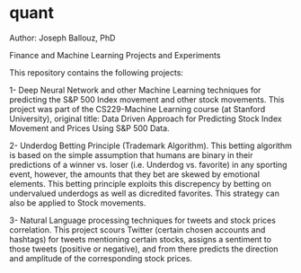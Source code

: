 # quant
Author: Joseph Ballouz, PhD

Finance and Machine Learning Projects and Experiments

This repository contains the following projects:

1- Deep Neural Network and other Machine Learning techniques for predicting the S&P 500 Index movement and other stock movements.
This project was part of the CS229-Machine Learning course (at Stanford University), original title: Data Driven Approach for Predicting Stock Index Movement and Prices Using S&P 500 Data.

2- Underdog Betting Principle (Trademark Algorithm).
This betting algorithm is based on the simple assumption that humans are binary in their predictions of a winner vs. loser (i.e. Underdog vs. favorite) in any sporting event, however, the amounts that they bet are skewed by emotional elements. This betting principle exploits this discrepency by betting on undervalued underdogs as well as dicredited favorites. 
This strategy can also be applied to Stock movements.

3- Natural Language processing techniques for tweets and stock prices correlation.
This project scours Twitter (certain chosen accounts and hashtags) for tweets mentioning certain stocks, assigns a sentiment to those tweets (positive or negative), and from there predicts the direction and amplitude of the corresponding stock prices.
